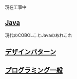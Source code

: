 
現在工事中

## [Java](#/programming.java.index)
現代のCOBOLことJavaのあれこれ

## [デザインパターン](#/programming.designpattern.index)
## [プログラミング一般](#/programming.programming.index)
